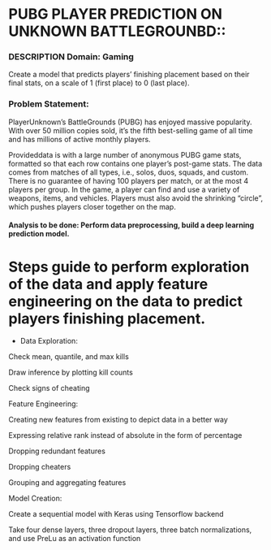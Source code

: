 # PUBG PLAYER PREDICTION ON UNKNOWN BATTLEGROUNBD::
### DESCRIPTION Domain: Gaming
Create a model that predicts players’ finishing placement based on their final stats, on a scale of 1 (first place) to 0 (last place). 
### Problem Statement:  
PlayerUnknown’s BattleGrounds (PUBG) has enjoyed massive popularity. With over 50 million copies sold, it’s the fifth best-selling game of all time and has millions of active monthly players.

Provideddata is with a large number of anonymous PUBG game stats, formatted so that each row contains one player’s post-game stats. The data comes from matches of all types, i.e., solos, duos, squads, and custom. There is no guarantee of having 100 players per match, or at the most 4 players per group. In the game, a player can find and use a variety of weapons, items, and vehicles. Players must also avoid the shrinking “circle”, which pushes players closer together on the map. 

#### Analysis to be done: Perform data preprocessing, build a deep learning prediction model. 

# Steps guide to perform exploration of the data and apply feature engineering on the data to predict players finishing placement.

* Data Exploration:

Check mean, quantile, and max kills

Draw inference by plotting kill counts

Check signs of cheating

Feature Engineering:

Creating new features from existing to depict data in a better way

Expressing relative rank instead of absolute in the form of percentage

Dropping redundant features

Dropping cheaters

Grouping and aggregating features

Model Creation:

Create a sequential model with Keras using Tensorflow backend

Take four dense layers, three dropout layers, three batch normalizations, and use PreLu as an activation function
